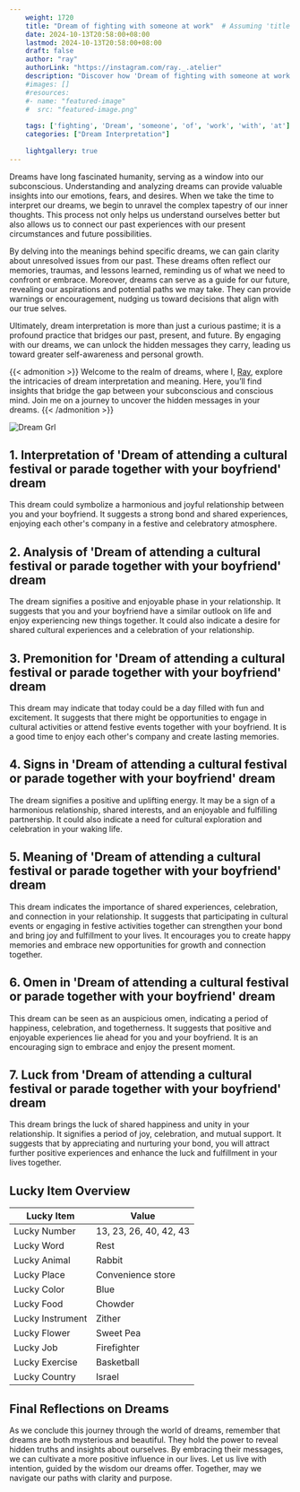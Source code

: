 ```yaml
---
    weight: 1720
    title: "Dream of fighting with someone at work"  # Assuming 'title' column exists
    date: 2024-10-13T20:58:00+08:00
    lastmod: 2024-10-13T20:58:00+08:00
    draft: false
    author: "ray"
    authorLink: "https://instagram.com/ray._.atelier"
    description: "Discover how 'Dream of fighting with someone at work' can interpret your future and uncover its significant meanings in your life."
    #images: []
    #resources:
    #- name: "featured-image"
    #  src: "featured-image.png"
    
    tags: ['fighting', 'Dream', 'someone', 'of', 'work', 'with', 'at']
    categories: ["Dream Interpretation"]
    
    lightgallery: true
---
```

    
Dreams have long fascinated humanity, serving as a window into our subconscious. Understanding and analyzing dreams can provide valuable insights into our emotions, fears, and desires. When we take the time to interpret our dreams, we begin to unravel the complex tapestry of our inner thoughts. This process not only helps us understand ourselves better but also allows us to connect our past experiences with our present circumstances and future possibilities.

By delving into the meanings behind specific dreams, we can gain clarity about unresolved issues from our past. These dreams often reflect our memories, traumas, and lessons learned, reminding us of what we need to confront or embrace. Moreover, dreams can serve as a guide for our future, revealing our aspirations and potential paths we may take. They can provide warnings or encouragement, nudging us toward decisions that align with our true selves.

Ultimately, dream interpretation is more than just a curious pastime; it is a profound practice that bridges our past, present, and future. By engaging with our dreams, we can unlock the hidden messages they carry, leading us toward greater self-awareness and personal growth.

{{< admonition >}}
Welcome to the realm of dreams, where I, [Ray](https://instagram.com/ray._.atelier), explore the intricacies of dream interpretation and meaning. Here, you’ll find insights that bridge the gap between your subconscious and conscious mind. Join me on a journey to uncover the hidden messages in your dreams.
{{< /admonition >}}

![Dream Grl](https://cdn.pixabay.com/photo/2017/11/02/03/35/gothic-2910057_1280.jpg "Dream Grl")

## 1. Interpretation of 'Dream of attending a cultural festival or parade together with your boyfriend' dream
 This dream could symbolize a harmonious and joyful relationship between you and your boyfriend. It suggests a strong bond and shared experiences, enjoying each other's company in a festive and celebratory atmosphere.

## 2. Analysis of 'Dream of attending a cultural festival or parade together with your boyfriend' dream
 The dream signifies a positive and enjoyable phase in your relationship. It suggests that you and your boyfriend have a similar outlook on life and enjoy experiencing new things together. It could also indicate a desire for shared cultural experiences and a celebration of your relationship.

## 3. Premonition for 'Dream of attending a cultural festival or parade together with your boyfriend' dream
 This dream may indicate that today could be a day filled with fun and excitement. It suggests that there might be opportunities to engage in cultural activities or attend festive events together with your boyfriend. It is a good time to enjoy each other's company and create lasting memories.

## 4. Signs in 'Dream of attending a cultural festival or parade together with your boyfriend' dream
 The dream signifies a positive and uplifting energy. It may be a sign of a harmonious relationship, shared interests, and an enjoyable and fulfilling partnership. It could also indicate a need for cultural exploration and celebration in your waking life.

## 5. Meaning of 'Dream of attending a cultural festival or parade together with your boyfriend' dream
 This dream indicates the importance of shared experiences, celebration, and connection in your relationship. It suggests that participating in cultural events or engaging in festive activities together can strengthen your bond and bring joy and fulfillment to your lives. It encourages you to create happy memories and embrace new opportunities for growth and connection together.

## 6. Omen in 'Dream of attending a cultural festival or parade together with your boyfriend' dream
 This dream can be seen as an auspicious omen, indicating a period of happiness, celebration, and togetherness. It suggests that positive and enjoyable experiences lie ahead for you and your boyfriend. It is an encouraging sign to embrace and enjoy the present moment.

## 7. Luck from 'Dream of attending a cultural festival or parade together with your boyfriend' dream
 This dream brings the luck of shared happiness and unity in your relationship. It signifies a period of joy, celebration, and mutual support. It suggests that by appreciating and nurturing your bond, you will attract further positive experiences and enhance the luck and fulfillment in your lives together.

## Lucky Item Overview
| Lucky Item          | Value              |
|---------------|--------------------|
| Lucky Number        | 13, 23, 26, 40, 42, 43  |
| Lucky Word          | Rest |
| Lucky Animal        | Rabbit |
| Lucky Place         | Convenience store     |
| Lucky Color         | Blue     |
| Lucky Food          | Chowder      |
| Lucky Instrument    | Zither |
| Lucky Flower        | Sweet Pea    |
| Lucky Job           | Firefighter       |
| Lucky Exercise      | Basketball  |
| Lucky Country       | Israel    |


##  Final Reflections on Dreams

As we conclude this journey through the world of dreams, remember that dreams are both mysterious and beautiful. They hold the power to reveal hidden truths and insights about ourselves. By embracing their messages, we can cultivate a more positive influence in our lives. Let us live with intention, guided by the wisdom our dreams offer. Together, may we navigate our paths with clarity and purpose.
